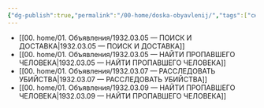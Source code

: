 ```yaml
---
{"dg-publish":true,"permalink":"/00-home/doska-obyavlenij/","tags":["сюжет","хаб"]}
---
```


- [[00. home/01. Объявления/1932.03.05 — ПОИСК И ДОСТАВКА\|1932.03.05 — ПОИСК И ДОСТАВКА]]
- [[00. home/01. Объявления/1932.03.05 — НАЙТИ ПРОПАВШЕГО ЧЕЛОВЕКА\|1932.03.05 — НАЙТИ ПРОПАВШЕГО ЧЕЛОВЕКА]]
- [[00. home/01. Объявления/1932.03.07 — РАССЛЕДОВАТЬ УБИЙСТВА\|1932.03.07 — РАССЛЕДОВАТЬ УБИЙСТВА]]
- [[00. home/01. Объявления/1932.03.09 — НАЙТИ ПРОПАВШЕГО ЧЕЛОВЕКА\|1932.03.09 — НАЙТИ ПРОПАВШЕГО ЧЕЛОВЕКА]]